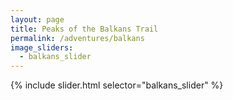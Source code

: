 ```yaml
---
layout: page
title: Peaks of the Balkans Trail
permalink: /adventures/balkans
image_sliders:
  - balkans_slider
---
```


{% include slider.html selector="balkans_slider" %}
